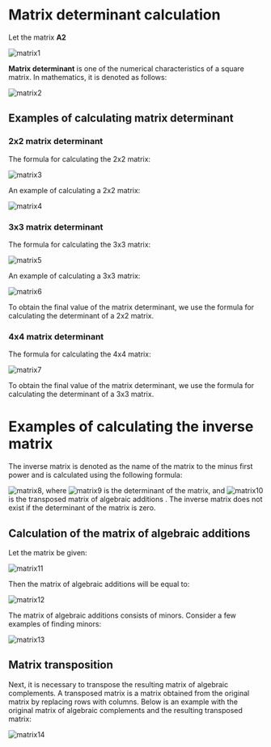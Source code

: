 # Matrix determinant calculation
Let the matrix **A2**

![matrix1](misc/matrix/matrix1.png)

**Matrix determinant** is one of the numerical characteristics of a square matrix. In mathematics, it is denoted as follows:

![matrix2](misc/matrix/matrix2.png)

## Examples of calculating matrix determinant

### 2x2 matrix determinant

The formula for calculating the 2x2 matrix:

![matrix3](misc/matrix/matrix3.png)

An example of calculating a 2x2 matrix:

![matrix4](misc/matrix/matrix4.png)

### 3x3 matrix determinant

The formula for calculating the 3x3 matrix:

![matrix5](misc/matrix/matrix5.png)

An example of calculating a 3x3 matrix:

![matrix6](misc/matrix/matrix6.png)

To obtain the final value of the matrix determinant, we use the formula for calculating the determinant of a 2x2 matrix.

### 4x4 matrix determinant

The formula for calculating the 4x4 matrix:

![matrix7](misc/matrix/matrix7.png)

To obtain the final value of the matrix determinant, we use the formula for calculating the determinant of a 3x3 matrix.

# Examples of calculating the inverse matrix

The inverse matrix is ​​denoted as the name of the matrix to the minus first power and is calculated using the following formula:

![matrix8](misc/matrix/matrix8.png), where ![matrix9](misc/matrix/matrix9.png) is the determinant of the matrix, and ![matrix10](misc/matrix/matrix10.png) is the transposed matrix of algebraic additions . The inverse matrix does not exist if the determinant of the matrix is ​​zero.

## Calculation of the matrix of algebraic additions

Let the matrix be given:

![matrix11](misc/matrix/matrix11.png)

Then the matrix of algebraic additions will be equal to:

![matrix12](misc/matrix/matrix12.png)

The matrix of algebraic additions consists of minors. Consider a few examples of finding minors:

![matrix13](misc/matrix/matrix13.png)

## Matrix transposition

Next, it is necessary to transpose the resulting matrix of algebraic complements. A transposed matrix is ​​a matrix obtained from the original matrix by replacing rows with columns. Below is an example with the original matrix of algebraic complements and the resulting transposed matrix:

![matrix14](misc/matrix/matrix14.png)
